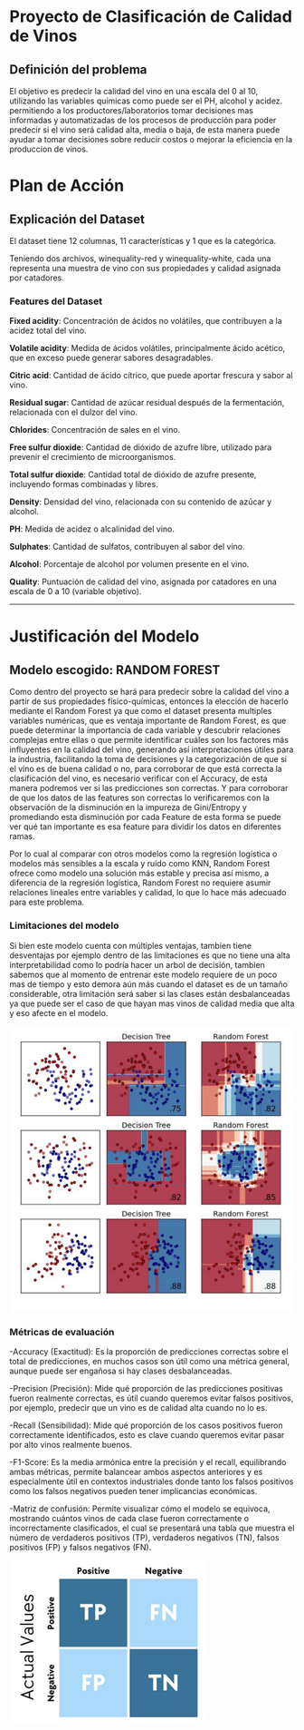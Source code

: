 # Proyecto de Clasificación de Calidad de Vinos

## Definición del problema
El objetivo es predecir la calidad del vino en una escala del 0 al 10, utilizando las variables químicas como puede ser el PH, alcohol y acidez. permitiendo a los productores/laboratorios tomar decisiones mas informadas y automatizadas de los procesos de producción para poder predecir si el vino será calidad alta, media o baja, de esta manera puede ayudar a tomar decisiones sobre reducir costos o mejorar la eficiencia en la produccion de vinos.

# Plan de Acción
## Explicación del Dataset
El dataset tiene 12 columnas, 11 características y 1 que es la categórica.

Teniendo dos archivos, winequality-red y winequality-white, cada una representa una muestra de vino con sus propiedades y calidad asignada por catadores.
### Features del Dataset

**Fixed acidity**: Concentración de ácidos no volátiles, que contribuyen a la acidez total del vino.

**Volatile acidity**: Medida de ácidos volátiles, principalmente ácido acético, que en exceso puede generar sabores desagradables.

**Citric acid**: Cantidad de ácido cítrico, que puede aportar frescura y sabor al vino.

**Residual sugar**: Cantidad de azúcar residual después de la fermentación, relacionada con el dulzor del vino.

**Chlorides**: Concentración de sales en el vino.

**Free sulfur dioxide**: Cantidad de dióxido de azufre libre, utilizado para prevenir el crecimiento de microorganismos.

**Total sulfur dioxide**: Cantidad total de dióxido de azufre presente, incluyendo formas combinadas y libres.

**Density**: Densidad del vino, relacionada con su contenido de azúcar y alcohol.

**PH**: Medida de acidez o alcalinidad del vino.

**Sulphates**: Cantidad de sulfatos, contribuyen al sabor del vino.

**Alcohol**: Porcentaje de alcohol por volumen presente en el vino.

**Quality**: Puntuación de calidad del vino, asignada por catadores en una escala de 0 a 10 (variable objetivo).

---

# Justificación del Modelo
## Modelo escogido: RANDOM FOREST 

Como dentro del proyecto se hará para predecir sobre la calidad del vino a partir de sus propiedades físico-químicas, entonces la elección de hacerlo mediante el Random Forest ya que como el dataset presenta multiples variables numéricas, que es ventaja importante de Random Forest, es que puede determinar la importancia de cada variable y descubrir relaciones complejas entre ellas o que permite identificar cuáles son los factores más influyentes en la calidad del vino, generando así interpretaciones útiles para la industria, facilitando la toma de decisiones y la categorización de que si el vino es de buena calidad o no, para corroborar de que está correcta la clasificación del vino, es necesario verificar con el Accuracy, de esta manera podremos ver si las predicciones son correctas. Y para corroborar de que los datos de las features son correctas lo verificaremos con la observación de la disminución en la impureza de Gini/Entropy y promediando esta disminución por cada Feature de esta forma se puede ver qué tan importante es esa feature para dividir los datos en diferentes ramas.



Por lo cual al comparar con otros modelos como la regresión logística o modelos más sensibles a la escala y ruido como KNN, Random Forest ofrece como modelo una solución más estable y precisa así mismo, a diferencia de la regresión logística, Random Forest no requiere asumir relaciones lineales entre variables y calidad, lo que lo hace más adecuado para este problema.

### Limitaciones del modelo

Si bien este modelo cuenta con múltiples ventajas, tambien tiene desventajas por ejemplo dentro de las limitaciones es que no tiene una alta interpretabilidad como lo podría hacer un arbol de decisión, tambien sabemos que al momento de entrenar este modelo requiere de un poco mas de tiempo y esto demora aún más cuando el dataset es de un tamaño considerable, otra limitación será saber si las clases están desbalanceadas ya que puede ser el caso de que hayan mas vinos de calidad media que alta y eso afecte en el modelo.

![alt text](image.png)

### Métricas de evaluación

-Accuracy (Exactitud): Es la proporción de predicciones correctas sobre el total de predicciones, en muchos casos son útil como una métrica general, aunque puede ser engañosa si hay clases desbalanceadas.

-Precision (Precisión):  Mide qué proporción de las predicciones positivas fueron realmente correctas, es útil cuando queremos evitar falsos positivos, por ejemplo, predecir que un vino es de calidad alta cuando no lo es.

-Recall (Sensibilidad):  Mide qué proporción de los casos positivos fueron correctamente identificados, esto es clave cuando queremos evitar pasar por alto vinos realmente buenos.

-F1-Score: Es la media armónica entre la precisión y el recall, equilibrando ambas métricas, permite balancear ambos aspectos anteriores y es especialmente útil en contextos industriales donde tanto los falsos positivos como los falsos negativos pueden tener implicancias económicas.

-Matriz de confusión: Permite visualizar cómo el modelo se equivoca, mostrando cuántos vinos de cada clase fueron correctamente o incorrectamente clasificados, el cual se presentará una tabla que muestra el número de verdaderos positivos (TP), verdaderos negativos (TN), falsos positivos (FP) y falsos negativos (FN).  

![alt text](image-1.png)

